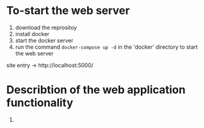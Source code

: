 # To-start the web server
1. download the reprositoy
2. install docker
3. start the docker server
4. run the command `docker-compose up -d` in the 'docker' directory to start the web server

site entry -> http://localhost:5000/
# Describtion of the web application functionality
1.
